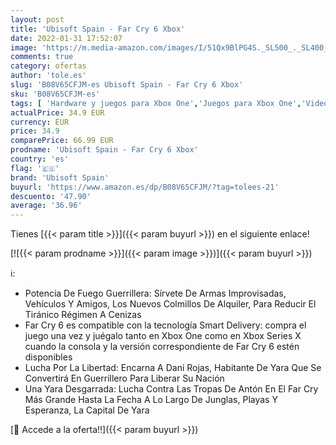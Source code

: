 ```yaml
---
layout: post
title: 'Ubisoft Spain - Far Cry 6 Xbox'
date: 2022-01-31 17:52:07
image: 'https://m.media-amazon.com/images/I/51Qx9BlPG4S._SL500_._SL400_.jpg'
comments: true
category: ofertas
author: 'tole.es'
slug: 'B08V65CFJM-es Ubisoft Spain - Far Cry 6 Xbox'
sku: 'B08V65CFJM-es'
tags: [ 'Hardware y juegos para Xbox One','Juegos para Xbox One','Videojuegos','ubisoft spain','xbox', ]
actualPrice: 34.9 EUR
currency: EUR
price: 34.9
comparePrice: 66.99 EUR
prodname: 'Ubisoft Spain - Far Cry 6 Xbox'
country: 'es'
flag: '🇪🇸'
brand: 'Ubisoft Spain'
buyurl: 'https://www.amazon.es/dp/B08V65CFJM/?tag=tolees-21'
descuento: '47.90'
average: '36.96'
---
```


Tienes [{{< param title >}}]({{< param buyurl >}}) en el siguiente enlace!

[![{{< param prodname >}}]({{< param image >}})]({{< param buyurl >}})

ℹ️:

- Potencia De Fuego Guerrillera: Sírvete De Armas Improvisadas, Vehículos Y Amigos, Los Nuevos Colmillos De Alquiler, Para Reducir El Tiránico Régimen A Cenizas
- Far Cry 6 es compatible con la tecnología Smart Delivery: compra el juego una vez y juégalo tanto en Xbox One como en Xbox Series X cuando la consola y la versión correspondiente de Far Cry 6 estén disponibles
- Lucha Por La Libertad: Encarna A Dani Rojas, Habitante De Yara Que Se Convertirá En Guerrillero Para Liberar Su Nación
- Una Yara Desgarrada: Lucha Contra Las Tropas De Antón En El Far Cry Más Grande Hasta La Fecha A Lo Largo De Junglas, Playas Y Esperanza, La Capital De Yara

[🛒 Accede a la oferta!!]({{< param buyurl >}})
